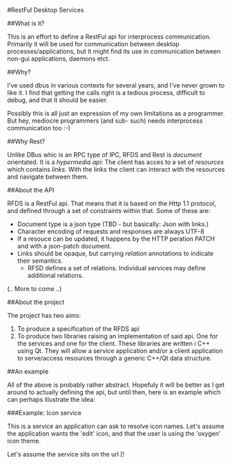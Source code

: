 #RestFul Desktop Services

##What is it?

This is an effort to define a RestFul api for interprocess communication. Primarily it will be used for communication between desktop processes/applications, but it might find its use in communication between non-gui applications, daemons etct.

##Why?

I've used dbus in various contexts for several years, and I've never grown to like it. I find that getting the calls right is a tedious process, difficult to debug, and that it should be easier. 

Possibly this is all just an expression of my own limitations as a programmer. But hey, mediocre programmers (and sub- such) needs interprocess communication too :-)


##Why Rest?

Unlike DBus whic is an RPC type of IPC,  RFDS and Rest is _document_ orientated. It is a _hypermedia api_: The client has acces to a set of _resources_ which contains _links_. With the links the client can interact with the resources and navigate between them.

##About the API

RFDS is a RestFul api. That means that it is based on the Http 1.1 protocol, and defined through a set of constraints within that. Some of these are:

- Document type is a json type (TBD - but basically: Json with links.)
- Character encoding of requests and responses are always UTF-8
- If a resouce can be updated, it happens by the HTTP peration PATCH and with a json-patch document. 
- Links should be opaque, but carrying _relation_ annotations to indicate their semantics.
	- RFSD defines a set of relations. Individual services may define additional relations.
	
(.. More to come ..)


##About the project

The project has two aims: 

1. To produce a specification of the RFDS api
1. To produce two libraries raising an implementation of said api. One for the services and one for the client. These libraries are written i C++ using Qt. They will allow a service application and/or a client application to serve/access resources through a generic C++/Qt data structure.


##An example

All of the above is probably rather abstract. Hopefuly it will be better as I get around to actually defining the api, but until then, here is an example which can perhaps illustrate the idea:

###Example: Icon service

This is a service an application can ask to resolve icon names. Let's assume the application wants the 'edit' icon, and that the user is using the 'oxygen' icon theme.

Let's assume the service sits on the url [!
